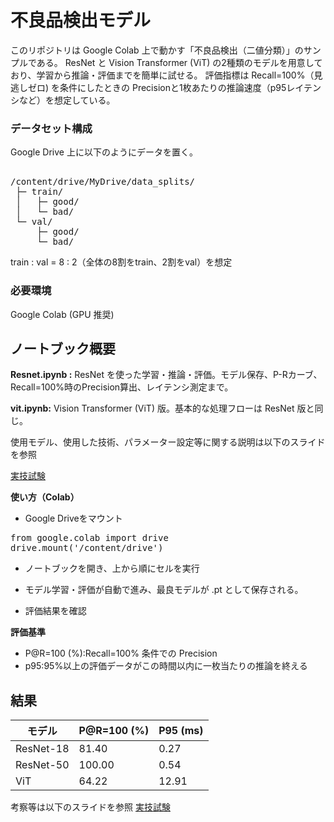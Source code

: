 # 不良品検出モデル

このリポジトリは Google Colab 上で動かす「不良品検出（二値分類）」のサンプルである。
ResNet と Vision Transformer (ViT) の2種類のモデルを用意しており、学習から推論・評価までを簡単に試せる。
評価指標は
 Recall=100%（見逃しゼロ) を条件にしたときの Precisionと1枚あたりの推論速度（p95レイテンシなど）を想定している。

### データセット構成

Google Drive 上に以下のようにデータを置く。
<pre> 
/content/drive/MyDrive/data_splits/
 ├─ train/
 │   ├─ good/
 │   └─ bad/
 └─ val/
     ├─ good/
     └─ bad/
</pre>

train : val = 8 : 2（全体の8割をtrain、2割をval）を想定

### 必要環境

Google Colab (GPU 推奨)

## ノートブック概要

**Resnet.ipynb :** 	ResNet を使った学習・推論・評価。モデル保存、P-Rカーブ、Recall=100%時のPrecision算出、レイテンシ測定まで。

**vit.ipynb:**	Vision Transformer (ViT) 版。基本的な処理フローは ResNet 版と同じ。

使用モデル、使用した技術、パラメーター設定等に関する説明は以下のスライドを参照

[実技試験](https://docs.google.com/presentation/d/1B_NXR9ZgPZRWpQIvnW2mIzqJYDfjqxg9b89Ef2UTvDg/edit?usp=sharing)



**使い方（Colab）**

*   Google Driveをマウント
<pre>
from google.colab import drive
drive.mount('/content/drive')
</pre>

*   ノートブックを開き、上から順にセルを実行

*   モデル学習・評価が自動で進み、最良モデルが .pt として保存される。

*   評価結果を確認

**評価基準**
*   P@R=100 (%):Recall=100% 条件での Precision
*   p95:95%以上の評価データがこの時間以内に一枚当たりの推論を終える

## 結果

| モデル     | P@R=100 (%) | P95 (ms) |
|------------|-------------|----------|
| ResNet-18  | 81.40       | 0.27     |
| ResNet-50  | 100.00      | 0.54     |
| ViT        | 64.22       | 12.91    |


考察等は以下のスライドを参照
[実技試験](https://docs.google.com/presentation/d/1B_NXR9ZgPZRWpQIvnW2mIzqJYDfjqxg9b89Ef2UTvDg/edit?usp=sharing)
